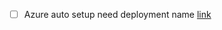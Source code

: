 - [ ] Azure auto setup need deployment name [link](https://sdk.vercel.ai/providers/ai-sdk-providers/azure#azure-openai-provider)
